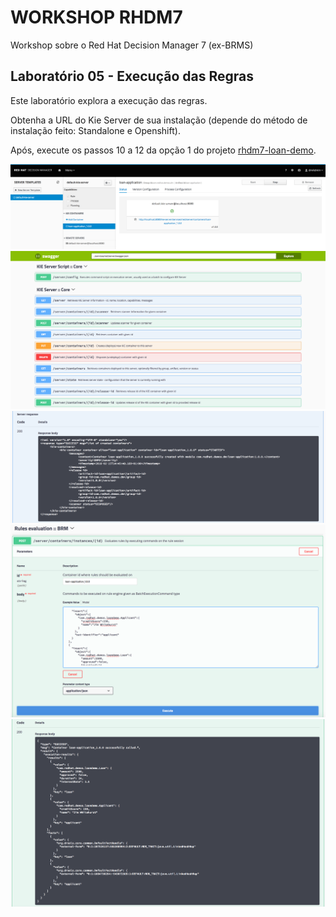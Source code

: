 
# WORKSHOP RHDM7
Workshop sobre o Red Hat Decision Manager 7 (ex-BRMS)

## Laboratório 05 - Execução das Regras
Este laboratório explora a execução das regras.

Obtenha a URL do Kie Server de sua instalação (depende do método de instalação feito: Standalone e Openshift).

Após, execute os passos 10 a 12 da opção 1 do projeto [rhdm7-loan-demo](https://github.com/jbossdemocentral/rhdm7-loan-demo).

![Overview1](../images/execution-server-view.png)
![Overview1](../images/kie-server-swagger-ui.png)
![Overview1](../images/kie-server-swagger-ui-containers-overview.png)
![Overview1](../images/kie-server-swagger-ui-rules-request.png)
![Overview1](../images/kie-server-swagger-ui-rules-response.png)


